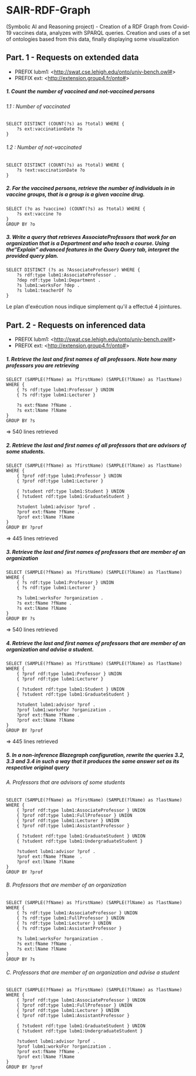 # SAIR-RDF-Graph
(Symbolic AI and Reasoning project) - Creation of a RDF Graph from Covid-19 vaccines data, analyzes with SPARQL queries. Creation and uses of a set of ontologies based from this data, finally displaying some visualization

##  Part. 1 - Requests on extended data
 

- PREFIX lubm1: <<http://swat.cse.lehigh.edu/onto/univ-bench.owl#>>
- PREFIX ext: <<http://extension.group4.fr/onto#>>

#####  1. Count the number of vaccined and not-vaccined persons
  
###### 1.1 : Number of vaccinated

    SELECT DISTINCT (COUNT(?s) as ?total) WHERE {
		?s ext:vaccinationDate ?o
	}

###### 1.2 : Number of not-vaccinated

    SELECT DISTINCT (COUNT(?s) as ?total) WHERE {
		?s !ext:vaccinationDate ?o
	}

 ##### 2.  For the vaccined persons, retrieve the number of individuals in in vaccine groups, that is a group is a given vaccine drug.

    SELECT (?o as ?vaccine) (COUNT(?s) as ?total) WHERE {
		?s ext:vaccine ?o
	}
	GROUP BY ?o

##### 3. Write a query that retrieves AssociateProfessors that work for an organization that is a Department and who teach a course. Using the“Explain” advanced features in the Query Query tab, interpret the provided query plan.

    SELECT DISTINCT (?s as ?AssociateProfessor) WHERE {
		?s rdf:type lubm1:AssociateProfessor .
		?dep rdf:type lubm1:Department .
		?s lubm1:worksFor ?dep .
		?s lubm1:teacherOf ?o
	}

Le plan d'exécution nous indique simplement qu'il a effectué 4 jointures.
##  Part. 2 - Requests on inferenced data
- PREFIX lubm1: <<http://swat.cse.lehigh.edu/onto/univ-bench.owl#>>
- PREFIX ext: <<http://extension.group4.fr/onto#>>

##### 1. Retrieve the last and first names of all professors. Note how many professors you are retrieving

    SELECT (SAMPLE(?fName) as ?firstName) (SAMPLE(?lName) as ?lastName) WHERE {
		{ ?s rdf:type lubm1:Professor } UNION
		{ ?s rdf:type lubm1:Lecturer }

		?s ext:fName ?fName .
		?s ext:lName ?lName
	}
	GROUP BY ?s

=> 540 lines retrieved

##### 2. Retrieve the last and first names of all professors that are advisors of some students.

    SELECT (SAMPLE(?fName) as ?firstName) (SAMPLE(?lName) as ?lastName) WHERE {
		{ ?prof rdf:type lubm1:Professor } UNION
		{ ?prof rdf:type lubm1:Lecturer }

		{ ?student rdf:type lubm1:Student } UNION
		{ ?student rdf:type lubm1:GraduateStudent }

		?student lubm1:advisor ?prof .
		?prof ext:fName ?fName .
		?prof ext:lName ?lName
	}
	GROUP BY ?prof

=> 445 lines retrieved

##### 3. Retrieve the last and first names of professors that are member of an organization


	SELECT (SAMPLE(?fName) as ?firstName) (SAMPLE(?lName) as ?lastName) WHERE {
		{ ?s rdf:type lubm1:Professor } UNION
		{ ?s rdf:type lubm1:Lecturer }

		?s lubm1:worksFor ?organization .
		?s ext:fName ?fName .
		?s ext:lName ?lName
	}
	GROUP BY ?s

=> 540 lines retrieved

##### 4. Retrieve the last and first names of professors that are member of an organization and advise a student.

    SELECT (SAMPLE(?fName) as ?firstName) (SAMPLE(?lName) as ?lastName) WHERE {
		{ ?prof rdf:type lubm1:Professor } UNION
		{ ?prof rdf:type lubm1:Lecturer }

		{ ?student rdf:type lubm1:Student } UNION
		{ ?student rdf:type lubm1:GraduateStudent }

		?student lubm1:advisor ?prof .
		?prof lubm1:worksFor ?organization .
		?prof ext:fName ?fName .
		?prof ext:lName ?lName
	}
	GROUP BY ?prof

=> 445 lines retrieved

##### 5.  In a non-inference Blazegraph configuration, rewrite the queries 3.2, 3.3 and 3.4 in such a way that it produces the same answer set as its respective original query

###### A. Professors that are advisors of some students

    SELECT (SAMPLE(?fName) as ?firstName) (SAMPLE(?lName) as ?lastName) WHERE {
		{ ?prof rdf:type lubm1:AssociateProfessor } UNION
		{ ?prof rdf:type lubm1:FullProfessor } UNION
		{ ?prof rdf:type lubm1:Lecturer } UNION
		{ ?prof rdf:type lubm1:AssistantProfessor }

		{ ?student rdf:type lubm1:GraduateStudent } UNION
		{ ?student rdf:type lubm1:UndergraduateStudent }

		?student lubm1:advisor ?prof .
		?prof ext:fName ?fName  .
		?prof ext:lName ?lName
	}
	GROUP BY ?prof

###### B. Professors that are member of an organization

    SELECT (SAMPLE(?fName) as ?firstName) (SAMPLE(?lName) as ?lastName) WHERE {
		{ ?s rdf:type lubm1:AssociateProfessor } UNION
		{ ?s rdf:type lubm1:FullProfessor } UNION
		{ ?s rdf:type lubm1:Lecturer } UNION
		{ ?s rdf:type lubm1:AssistantProfessor }

		?s lubm1:worksFor ?organization .
		?s ext:fName ?fName .
		?s ext:lName ?lName
	}
	GROUP BY ?s

###### C. Professors that are member of an organization and advise a student

    SELECT (SAMPLE(?fName) as ?firstName) (SAMPLE(?lName) as ?lastName) WHERE {
		{ ?prof rdf:type lubm1:AssociateProfessor } UNION
		{ ?prof rdf:type lubm1:FullProfessor } UNION
		{ ?prof rdf:type lubm1:Lecturer } UNION
		{ ?prof rdf:type lubm1:AssistantProfessor }

		{ ?student rdf:type lubm1:GraduateStudent } UNION
		{ ?student rdf:type lubm1:UndergraduateStudent }

		?student lubm1:advisor ?prof .
		?prof lubm1:worksFor ?organization .
		?prof ext:fName ?fName .
		?prof ext:lName ?lName
	}
	GROUP BY ?prof


